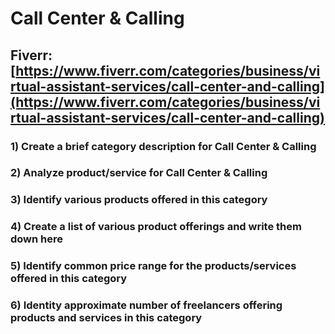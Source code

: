 # Call Center & Calling
## Fiverr: [https://www.fiverr.com/categories/business/virtual-assistant-services/call-center-and-calling](https://www.fiverr.com/categories/business/virtual-assistant-services/call-center-and-calling)
### 1) Create a brief category description for Call Center & Calling
### 2) Analyze product/service for Call Center & Calling
### 3) Identify various products offered in this category
### 4) Create a list of various product offerings and write them down here
### 5) Identify common price range for the products/services offered in this category
### 6) Identity approximate number of freelancers offering products and services in this category
